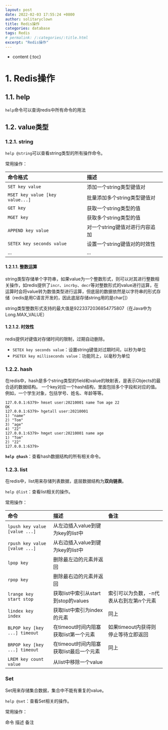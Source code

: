 ```yaml
---
layout: post
date: 2022-02-03 17:55:24 +0800
author: solitaryclown
title: Redis操作
categories: database
tags: Redis
# permalink: /:categories/:title.html
excerpt: "Redis操作"
---
```

* content
{:toc}

# 1. Redis操作
## 1.1. help
`help`命令可以查询redis中所有命令的用法

## 1.2. value类型
### 1.2.1. string 
`help @string`可以查看string类型的所有操作命令。

常用操作：  

| 命令格式                        | 描述                           |
| :------------------------------ | :----------------------------- |
| `SET key value`                 | 添加一个string类型键值对       |
| `MSET key value [key value...]` | 批量添加多个string类型键值对   |
| `GET key`                       | 获取一个string类型的值         |
| `MGET key`                      | 获取多个string类型的值         |
| `APPEND key value`              | 对一个string键值对进行内容追加 |
| `SETEX key seconds value`       | 设置一个string键值对的时效性   |
| ...                             | ...                            |

#### 1.2.1.1. 整数运算
string类型存储单个字符串，如果value为一个整数形式，则可以对其进行整数相关操作，如redis提供了`incr`、`incrby`、`decr`等对整数形式的value进行运算，在运算时会将value转为数值类型进行运算，但底层的数据依然是以字符串的形式存储（redis是用C语言开发的，因此底层存储string用的是char[]）

string类型整数形式支持的最大值是9223372036854775807（在Java中为Long.MAX_VALUE）

#### 1.2.1.2. 时效性
redis提供对键值对存储时间的限制，过期自动删除。
- `SETEX key seconds value`：设置string键值对过期时间，以秒为单位
- `PSETEX key milliseconds value`：功能同上，以毫秒为单位



### 1.2.2. hash
在redis中，hash是多个string类型的field和value的映射表，是表示Objects的最合适的数据结构。
一个key对应一个hash结构，里面包括多个字段和对应的值。
例如，一个学生对象，包括学号、姓名、年龄等等。

```shell
127.0.0.1:6379> hmset user:20210001 name Tom age 22
OK
127.0.0.1:6379> hgetall user:20210001
1) "name"
2) "Tom"
3) "age"
4) "22"
127.0.0.1:6379> hmget user:20210001 name age
1) "Tom"
2) "22"
127.0.0.1:6379>
```

**`help @hash`**：查看hash数据结构的所有相关命令。

### 1.2.3. list
在redis中，list用来存储列表数据，底层数据结构为**双向链表**。

`help @list`：查看list相关的操作。

常用操作：  

| 命令                           | 描述                                    | 备注                                    |
| :----------------------------- | :-------------------------------------- | :-------------------------------------- |
| `lpush key value [value ...] ` | 从左边插入value到键为key的list中        |                                         |
| `rpush key value [value ...] ` | 从右边插入value到键为key的list中        |                                         |
| `lpop key`                     | 删除最左边的元素并返回                  |                                         |
| `rpop key`                     | 删除最右边的元素并返回                  |                                         |
| `lrange key start stop`        | 获取list中索引从start到stop的values     | 索引可以为负数，-n代表从右到左第n个元素 |
| `lindex key index`             | 获取list中索引为index的元素             | 同上                                    |
| `BLPOP key [key ...] timeout`  | 在timeout时间内阻塞获取list第一个元素   | 如果timeout内获得则停止等待立即返回     |
| `BRPOP key [key ...] timeout`  | 在timeout时间内阻塞获取list最后一个元素 | 同上                                    |
| `LREM key count value`         | 从list中移除一个value                   |                                         |


### Set
Set用来存储集合数据，集合中不能有重复的value。

`help @set`：查看Set相关的操作。

常用操作：  

命令	描述	备注

